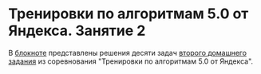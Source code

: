 # Тренировки по алгоритмам 5.0 от Яндекса. Занятие 2

В [блокноте](https://github.com/sidorov-works/yandex-algo-5/blob/main/yandex-algo-5-2.ipynb) представлены решения десяти задач [второго домашнего задания](https://contest.yandex.ru/contest/59540/problems/) из соревнования "Тренировки по алгоритмам 5.0 от Яндекса".